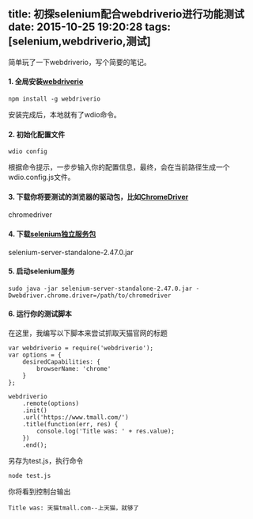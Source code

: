 title: 初探selenium配合webdriverio进行功能测试
date: 2015-10-25 19:20:28
tags: [selenium,webdriverio,测试]
---
简单玩了一下webdriverio，写个简要的笔记。

#### 1. 全局安装[webdriverio](https://github.com/webdriverio/webdriverio)

    npm install -g webdriverio
安装完成后，本地就有了wdio命令。

#### 2. 初始化配置文件

    wdio config
根据命令提示，一步步输入你的配置信息，最终，会在当前路径生成一个wdio.config.js文件。

#### 3. 下载你将要测试的浏览器的驱动包，比如[ChromeDriver](https://sites.google.com/a/chromium.org/chromedriver/home)
chromedriver

#### 4. 下载[selenium独立服务包](http://docs.seleniumhq.org/download/)
selenium-server-standalone-2.47.0.jar

#### 5. 启动selenium服务

    sudo java -jar selenium-server-standalone-2.47.0.jar -Dwebdriver.chrome.driver=/path/to/chromedriver

#### 6. 运行你的测试脚本
在这里，我编写以下脚本来尝试抓取天猫官网的标题

    var webdriverio = require('webdriverio');
    var options = {
        desiredCapabilities: {
            browserName: 'chrome'
        }
    };

    webdriverio
        .remote(options)
        .init()
        .url('https://www.tmall.com/')
        .title(function(err, res) {
            console.log('Title was: ' + res.value);
        })
        .end();

另存为test.js，执行命令

    node test.js

你将看到控制台输出

    Title was: 天猫tmall.com--上天猫，就够了

